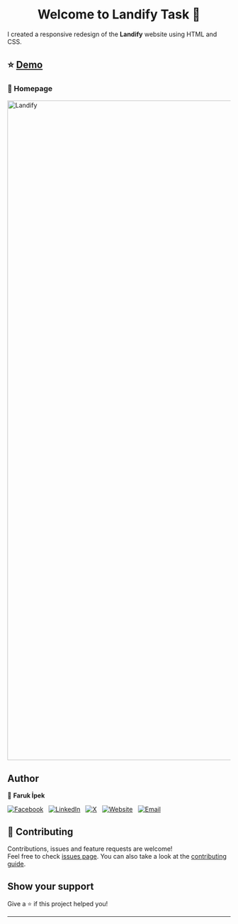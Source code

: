 <h1 align="center">Welcome to Landify Task 👋</h1>

I created a responsive redesign of the **Landify** website using HTML and CSS.

## ⭐️ [Demo](https://landify-task.vercel.app/)

### 📌 Homepage
<img width="1486" alt="Landify" src="https://github.com/user-attachments/assets/7b2766ad-9211-4c2a-a63d-df4adcc990b6">

## Author

👤 **Faruk İpek**

[![Facebook](https://github.com/user-attachments/assets/182cd4a2-34c4-4523-8975-e8885e9f1391)](https://www.facebook.com/farukipekcom/)&nbsp;&nbsp;
[![LinkedIn](https://github.com/user-attachments/assets/e7c1e095-6cd5-41f8-a00b-cd36b8b6e58e)](https://www.linkedin.com/in/farukipekcom/)&nbsp;&nbsp;
[![X](https://github.com/user-attachments/assets/834c448b-e702-4f7a-a98c-5fabbfa20b92)](https://www.x.com/farukipekcom/)&nbsp;&nbsp;
[![Website](https://github.com/user-attachments/assets/3765f25a-10ae-43d9-971a-8955936f774e)](https://farukipek.com/)&nbsp;&nbsp;
[![Email](https://github.com/user-attachments/assets/cc905871-fb21-40db-93d9-82840a8122c2)](mailto:faruk@farukipek.com)

## 🤝 Contributing

Contributions, issues and feature requests are welcome!<br />Feel free to check [issues page](https://github.com/farukipekcom/landify-task/issues). You can also take a look at the [contributing guide](https://github.com/farukipekcom/landify-task/issues).

## Show your support

Give a ⭐️ if this project helped you!

---
